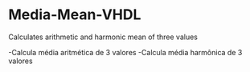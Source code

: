# Media-Mean-VHDL
Calculates arithmetic and harmonic mean of three values

-Calcula média aritmética de 3 valores
-Calcula média harmônica de 3 valores

